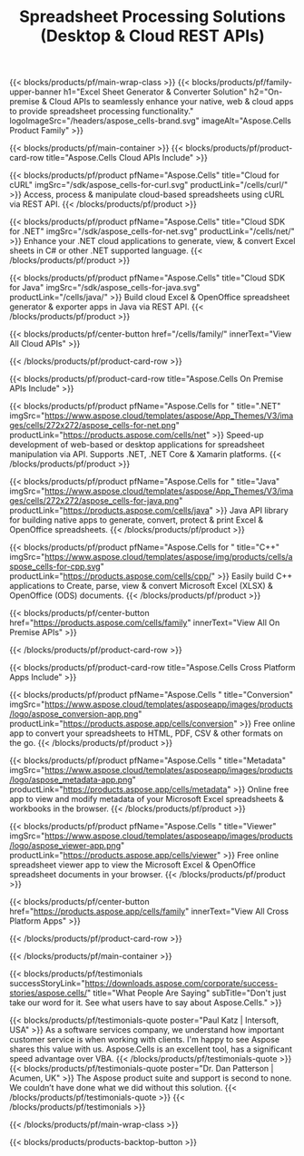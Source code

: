 ﻿---
title: Spreadsheet Processing Solutions (Desktop & Cloud REST APIs) 
description: On-premise & Cloud APIs to seamlessly enhance your native, web & cloud apps to provide spreadsheet processing functionality 
weight: 30
url: /
---

{{< blocks/products/pf/main-wrap-class >}}
{{< blocks/products/pf/family-upper-banner h1="Excel Sheet Generator & Converter Solution" h2="On-premise & Cloud APIs to seamlessly enhance your native, web & cloud apps to provide spreadsheet processing functionality." logoImageSrc="/headers/aspose_cells-brand.svg" imageAlt="Aspose.Cells Product Family" >}}

{{< blocks/products/pf/main-container >}}
{{< blocks/products/pf/product-card-row title="Aspose.Cells Cloud APIs Include" >}}

{{< blocks/products/pf/product pfName="Aspose.Cells" title="Cloud for cURL" imgSrc="/sdk/aspose_cells-for-curl.svg" productLink="/cells/curl/" >}}
Access, process & manipulate cloud-based spreadsheets using cURL via REST API.
{{< /blocks/products/pf/product >}}

{{< blocks/products/pf/product pfName="Aspose.Cells" title="Cloud SDK for .NET" imgSrc="/sdk/aspose_cells-for-net.svg" productLink="/cells/net/" >}}
Enhance your .NET cloud applications to generate, view, & convert Excel sheets in C# or other .NET supported language.
{{< /blocks/products/pf/product >}}

{{< blocks/products/pf/product pfName="Aspose.Cells" title="Cloud SDK for Java" imgSrc="/sdk/aspose_cells-for-java.svg" productLink="/cells/java/" >}}
Build cloud Excel & OpenOffice spreadsheet generator & exporter apps in Java via REST API.
{{< /blocks/products/pf/product >}}

{{< blocks/products/pf/center-button href="/cells/family/" innerText="View All Cloud APIs" >}}

{{< /blocks/products/pf/product-card-row >}}

{{< blocks/products/pf/product-card-row title="Aspose.Cells On Premise APIs Include" >}}

{{< blocks/products/pf/product pfName="Aspose.Cells for " title=".NET" imgSrc="https://www.aspose.cloud/templates/aspose/App_Themes/V3/images/cells/272x272/aspose_cells-for-net.png" productLink="https://products.aspose.com/cells/net" >}}
Speed-up development of web-based or desktop applications for spreadsheet manipulation via API. Supports .NET, .NET Core & Xamarin platforms.
{{< /blocks/products/pf/product >}}

{{< blocks/products/pf/product pfName="Aspose.Cells for " title="Java" imgSrc="https://www.aspose.cloud/templates/aspose/App_Themes/V3/images/cells/272x272/aspose_cells-for-java.png" productLink="https://products.aspose.com/cells/java" >}}
Java API library for building native apps to generate, convert, protect & print Excel & OpenOffice spreadsheets.
{{< /blocks/products/pf/product >}}

{{< blocks/products/pf/product pfName="Aspose.Cells for " title="C++" imgSrc="https://www.aspose.cloud/templates/aspose/img/products/cells/aspose_cells-for-cpp.svg" productLink="https://products.aspose.com/cells/cpp/" >}}
Easily build C++ applications to Create, parse, view & convert Microsoft Excel (XLSX) & OpenOffice (ODS) documents.
{{< /blocks/products/pf/product >}}

{{< blocks/products/pf/center-button href="https://products.aspose.com/cells/family" innerText="View All On Premise APIs" >}}

{{< /blocks/products/pf/product-card-row >}}

{{< blocks/products/pf/product-card-row title="Aspose.Cells Cross Platform Apps Include" >}}

{{< blocks/products/pf/product pfName="Aspose.Cells " title="Conversion" imgSrc="https://www.aspose.cloud/templates/asposeapp/images/products/logo/aspose_conversion-app.png" productLink="https://products.aspose.app/cells/conversion" >}}
Free online app to convert your spreadsheets to HTML, PDF, CSV & other formats on the go.
{{< /blocks/products/pf/product >}}

{{< blocks/products/pf/product pfName="Aspose.Cells " title="Metadata" imgSrc="https://www.aspose.cloud/templates/asposeapp/images/products/logo/aspose_metadata-app.png" productLink="https://products.aspose.app/cells/metadata" >}}
Online free app to view and modify metadata of your Microsoft Excel spreadsheets & workbooks in the browser.
{{< /blocks/products/pf/product >}}

{{< blocks/products/pf/product pfName="Aspose.Cells " title="Viewer" imgSrc="https://www.aspose.cloud/templates/asposeapp/images/products/logo/aspose_viewer-app.png" productLink="https://products.aspose.app/cells/viewer" >}}
Free online spreadsheet viewer app to view the Microsoft Excel & OpenOffice spreadsheet documents in your browser.
{{< /blocks/products/pf/product >}}

{{< blocks/products/pf/center-button href="https://products.aspose.app/cells/family" innerText="View All Cross Platform Apps" >}}

{{< /blocks/products/pf/product-card-row >}}

{{< /blocks/products/pf/main-container >}}

{{< blocks/products/pf/testimonials successStoryLink="https://downloads.aspose.com/corporate/success-stories/aspose.cells/" title="What People Are Saying" subTitle="Don't just take our word for it. See what users have to say about Aspose.Cells." >}}

{{< blocks/products/pf/testimonials-quote poster="Paul Katz | Intersoft, USA" >}}
As a software services company, we understand how important customer service is when working with clients. I'm happy to see Aspose shares this value with us. Aspose.Cells is an excellent tool, has a significant speed advantage over VBA.
{{< /blocks/products/pf/testimonials-quote >}}
{{< blocks/products/pf/testimonials-quote poster="Dr. Dan Patterson | Acumen, UK" >}}
The Aspose product suite and support is second to none. We couldn’t have done what we did without this solution.
{{< /blocks/products/pf/testimonials-quote >}}
{{< /blocks/products/pf/testimonials >}}

{{< /blocks/products/pf/main-wrap-class >}}

{{< blocks/products/products-backtop-button >}}
